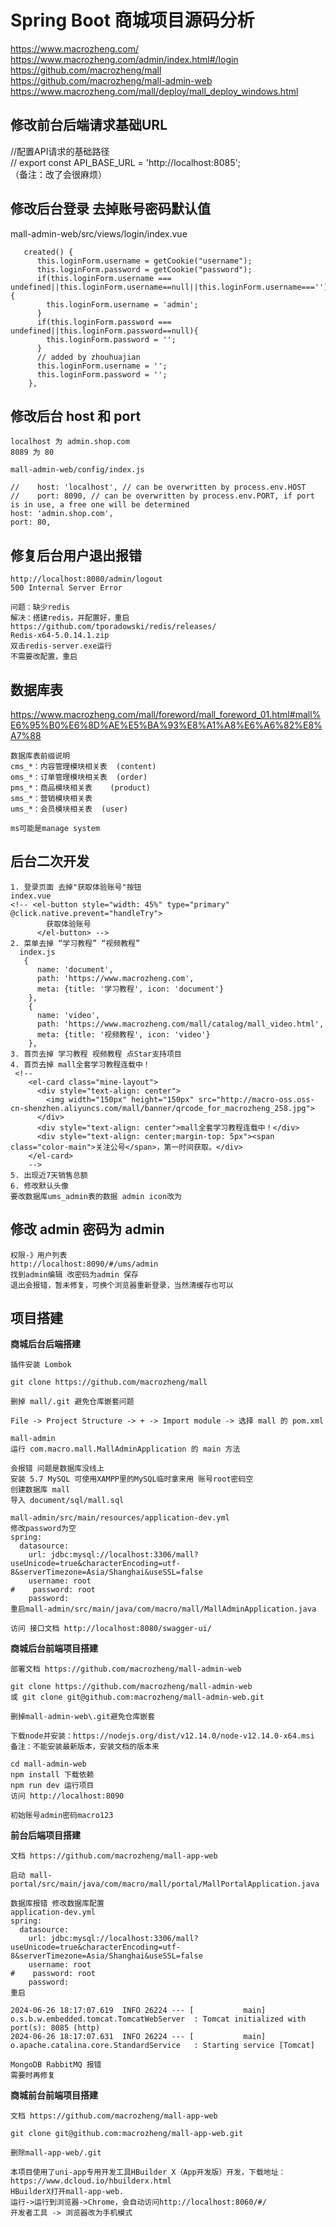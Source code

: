 # Spring Boot 商城项目源码分析

https://www.macrozheng.com/  
https://www.macrozheng.com/admin/index.html#/login  
https://github.com/macrozheng/mall  
https://github.com/macrozheng/mall-admin-web  
https://www.macrozheng.com/mall/deploy/mall_deploy_windows.html

## 修改前台后端请求基础URL

//配置API请求的基础路径  
// export const API_BASE_URL = 'http://localhost:8085';  
（备注：改了会很麻烦）

## 修改后台登录 去掉账号密码默认值

mall-admin-web/src/views/login/index.vue

```
   created() {
      this.loginForm.username = getCookie("username");
      this.loginForm.password = getCookie("password");
      if(this.loginForm.username === undefined||this.loginForm.username==null||this.loginForm.username===''){
        this.loginForm.username = 'admin';
      }
      if(this.loginForm.password === undefined||this.loginForm.password==null){
        this.loginForm.password = '';
      }
      // added by zhouhuajian
      this.loginForm.username = '';
      this.loginForm.password = '';
    },
```

## 修改后台 host 和 port

```
localhost 为 admin.shop.com
8089 为 80

mall-admin-web/config/index.js

//    host: 'localhost', // can be overwritten by process.env.HOST
//    port: 8090, // can be overwritten by process.env.PORT, if port is in use, a free one will be determined
host: 'admin.shop.com',
port: 80,
```

## 修复后台用户退出报错

```
http://localhost:8080/admin/logout
500 Internal Server Error

问题：缺少redis
解决：搭建redis，并配置好，重启
https://github.com/tporadowski/redis/releases/
Redis-x64-5.0.14.1.zip
双击redis-server.exe运行
不需要改配置，重启
```

## 数据库表

https://www.macrozheng.com/mall/foreword/mall_foreword_01.html#mall%E6%95%B0%E6%8D%AE%E5%BA%93%E8%A1%A8%E6%A6%82%E8%A7%88

```
数据库表前缀说明
cms_*：内容管理模块相关表  (content)
oms_*：订单管理模块相关表  (order)
pms_*：商品模块相关表    (product)
sms_*：营销模块相关表
ums_*：会员模块相关表  (user)

ms可能是manage system
```

## 后台二次开发

```
1. 登录页面 去掉"获取体验账号"按钮
index.vue
<!-- <el-button style="width: 45%" type="primary" @click.native.prevent="handleTry">
        获取体验账号
      </el-button> -->
2. 菜单去掉 “学习教程” “视频教程”  
  index.js
   {
      name: 'document',
      path: 'https://www.macrozheng.com',
      meta: {title: '学习教程', icon: 'document'}
    },
    {
      name: 'video',
      path: 'https://www.macrozheng.com/mall/catalog/mall_video.html',
      meta: {title: '视频教程', icon: 'video'}
    },
3. 首页去掉 学习教程 视频教程 点Star支持项目      
4. 首页去掉 mall全套学习教程连载中！
 <!--
    <el-card class="mine-layout">
      <div style="text-align: center">
        <img width="150px" height="150px" src="http://macro-oss.oss-cn-shenzhen.aliyuncs.com/mall/banner/qrcode_for_macrozheng_258.jpg">
      </div>
      <div style="text-align: center">mall全套学习教程连载中！</div>
      <div style="text-align: center;margin-top: 5px"><span class="color-main">关注公号</span>，第一时间获取。</div>
    </el-card>
    -->
5. 出现近7天销售总额
6. 修改默认头像
要改数据库ums_admin表的数据 admin icon改为
```

## 修改 admin 密码为 admin

```
权限-》用户列表
http://localhost:8090/#/ums/admin
找到admin编辑 改密码为admin 保存
退出会报错，暂未修复，可换个浏览器重新登录，当然清缓存也可以
```


## 项目搭建

**商城后台后端搭建**

```
插件安装 Lombok

git clone https://github.com/macrozheng/mall

删掉 mall/.git 避免仓库嵌套问题

File -> Project Structure -> + -> Import module -> 选择 mall 的 pom.xml

mall-admin
运行 com.macro.mall.MallAdminApplication 的 main 方法

会报错 问题是数据库没线上
安装 5.7 MySQL 可使用XAMPP里的MySQL临时拿来用 账号root密码空
创建数据库 mall
导入 document/sql/mall.sql
 
mall-admin/src/main/resources/application-dev.yml
修改password为空
spring:
  datasource:
    url: jdbc:mysql://localhost:3306/mall?useUnicode=true&characterEncoding=utf-8&serverTimezone=Asia/Shanghai&useSSL=false
    username: root
#    password: root
    password:
重启mall-admin/src/main/java/com/macro/mall/MallAdminApplication.java

访问 接口文档 http://localhost:8080/swagger-ui/
```

**商城后台前端项目搭建**

```
部署文档 https://github.com/macrozheng/mall-admin-web

git clone https://github.com/macrozheng/mall-admin-web
或 git clone git@github.com:macrozheng/mall-admin-web.git

删掉mall-admin-web\.git避免仓库嵌套

下载node并安装：https://nodejs.org/dist/v12.14.0/node-v12.14.0-x64.msi
备注：不能安装最新版本，安装文档的版本来

cd mall-admin-web
npm install 下载依赖
npm run dev 运行项目
访问 http://localhost:8090

初始账号admin密码macro123
```

**前台后端项目搭建**

```
文档 https://github.com/macrozheng/mall-app-web

启动 mall-portal/src/main/java/com/macro/mall/portal/MallPortalApplication.java

数据库报错 修改数据库配置
application-dev.yml
spring:
  datasource:
    url: jdbc:mysql://localhost:3306/mall?useUnicode=true&characterEncoding=utf-8&serverTimezone=Asia/Shanghai&useSSL=false
    username: root
#    password: root
    password: 
重启

2024-06-26 18:17:07.619  INFO 26224 --- [           main] o.s.b.w.embedded.tomcat.TomcatWebServer  : Tomcat initialized with port(s): 8085 (http)
2024-06-26 18:17:07.631  INFO 26224 --- [           main] o.apache.catalina.core.StandardService   : Starting service [Tomcat]

MongoDB RabbitMQ 报错   
需要时再修复
```

**商城前台前端项目搭建**

```
文档 https://github.com/macrozheng/mall-app-web

git clone git@github.com:macrozheng/mall-app-web.git

删除mall-app-web/.git

本项目使用了uni-app专用开发工具HBuilder X（App开发版）开发，下载地址：https://www.dcloud.io/hbuilderx.html
HBuilderX打开mall-app-web.
运行->运行到浏览器->Chrome，会自动访问http://localhost:8060/#/
开发者工具 -> 浏览器改为手机模式
```